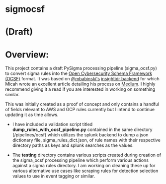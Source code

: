 # sigmocsf

# (Draft)

# Overview:

This project contains a draft PySigma processing pipeline (sigma_ocsf.py) to convert sigma rules into the [Open Cybersecurity Schema Framework (OCSF)](https://github.com/ocsf/) format. It was based on [@mbabinski's](https://github.com/mbabinski) [insightidr backend](https://github.com/SigmaHQ/pySigma-backend-insightidr/tree/main/sigma/pipelines/insight_idr) for which Micah wrote an excellent article detailing his process on [Medium](https://micahbabinski.medium.com/creating-a-sigma-backend-for-fun-and-no-profit-ed16d20da142). I highly recommend giving it a read if you are interested in working on something similar.  

This was initially created as a proof of concept and only contains a handful of fields relevant to AWS and GCP rules currently but I intend to continue updating it as time allows. 

* I have included a validation script titled **dump_rules_with_ocsf_pipeline.py** contained in the same directory (/pipelines/ocsf) which utilizes the splunk backend to dump a json dictionary file, sigma_rules_dict.json, of rule names with their respective directory paths as keys and splunk searches as the values. 

* The __testing__ directory contains various scripts created during creation of the sigma_ocsf processing pipeline which perform various actions against a sigma rules directory. I am working on cleaning these up for various alternative use cases like scraping rules for detection selection values to use in event tagging or similar. 


